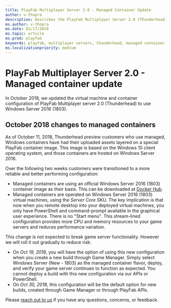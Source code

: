 ```yaml
---
title: PlayFab Multiplayer Server 2.0 - Managed Container Update
author: v-thopra
description: Describes the PlayFab Multiplayer Server 2.0 (Thunderhead) Managed Container Update in October 2018.
ms.author: v-thopra
ms.date: 01/17/2019
ms.topic: article
ms.prod: playfab
keywords: playfab, multiplayer servers, thunderhead, managed container update
ms.localizationpriority: medium
---
```


# PlayFab Multiplayer Server 2.0 - Managed container update

In October 2018, we updated the virtual machine and container configuration of PlayFab Multiplayer server 2.0 (Thunderhead) to use Windows Server 2016 (1803).

## October 2018 changes to managed containers

As of October 11, 2018, Thunderhead preview customers who use managed, Windows containers have had their uploaded assets layered on a special PlayFab container image. This image is based on the Windows 10 client operating system, and those containers are hosted on Windows Server 2016.

Over the following two weeks customers were transitioned to a more reliable and better performing configuration:

- Managed containers are using an official Windows Server 2016 (1803) container image as their basis. This can be downloaded at [Docker Hub](https://hub.docker.com/r/microsoft/windowsservercore/).
- Managed containers are operated on Windows Server 2016 (1803) virtual machines, using the *Server Core* SKU. The key implication is that now when you remote desktop into your deployed virtual machines, you only have PowerShell and command-prompt available in the graphical user experience. There is no "Start menu". This stream-lined configuration provides more CPU and memory resources to your game servers and reduces performance variation.

This change is not expected to break game server functionality. However we will roll it out gradually to reduce risk:

- On *Oct 19, 2018*, you will have the option of using this new configuration when you create a new build through Game Manager. Simply select Windows Server (New - 1803) as the managed container flavor, deploy, and verify your game server continues to function as expected. You cannot deploy a build with this new configuration via our APIs or PowerShell.
- On *Oct 30, 2018*, this configuration will be the default option for new builds, created through Game Manager or through PlayFab APIs.

Please [reach out to us](mailto:Thunderhead@microsoft.com) if you have any questions, concerns, or feedback.
